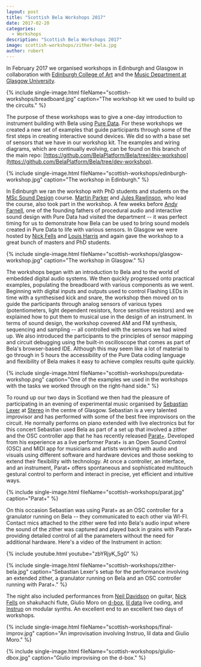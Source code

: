 ```yaml
---
layout: post
title: "Scottish Bela Workshops 2017"
date: 2017-02-20
categories:
  - Workshops
description: "Scottish Bela Workshops 2017"
image: scottish-workshops/zither-bela.jpg
author: robert
---
```


In February 2017 we organised workshops in Edinburgh and Glasgow in collaboration with [Edinburgh College of Art](http://www.eca.ed.ac.uk/reid-school-of-music/postgraduate/taught-degrees/sound-design-msc) and the [Music Department at Glasgow University](http://www.gla.ac.uk/postgraduate/taught/sounddesignaudiovisualpractice/). 

{% include single-image.html fileName="scottish-workshops/breadboard.jpg" caption="The workshop kit we used to build up the circuits." %}

The purpose of these workshops was to give a one-day introduction to instrument building with Bela using [Pure Data](https://puredata.info/). For these workshops we created a new set of examples that guide participants through some of the first steps in creating interactive sound devices. We did so with a base set of sensors that we have in our workshop kit. The examples and wiring diagrams, which are continually evolving, can be found on this branch of the main repo: [https://github.com/BelaPlatform/Bela/tree/dev-workshop](https://github.com/BelaPlatform/Bela/tree/dev-workshop).

{% include single-image.html fileName="scottish-workshops/edinburgh-workshop.jpg" caption="The workshop in Edinburgh." %}

In Edinburgh we ran the workshop with PhD students and students on the [MSc Sound Design](http://www.eca.ed.ac.uk/reid-school-of-music/postgraduate/taught-degrees/sound-design-msc) course. [Martin Parker](http://www.tinpark.com) and [Jules Rawlinson](http://www.pixelmechanics.com), who lead the course, also took part in the workshop. A few weeks before [Andy Farnell](http://aspress.co.uk/sd/), one of the founding fathers of procedural audio and interactive sound design with Pure Data had visited the department -- it was perfect timing for us to demonstrate how Bela can be used to bring sound models created in Pure Data to life with various sensors. In Glasgow we were hosted by [Nick Fells](http://nickfells.net/) and [Louis Harris](http://www.louiseharris.co.uk/) and again gave the workshop to a great bunch of masters and PhD students. 

{% include single-image.html fileName="scottish-workshops/glasgow-workshop.jpg" caption="The workshop in Glasgow." %}

The workshops began with an introduction to Bela and to the world of embedded digital audio systems. We then quickly progressed onto practical examples, populating the breadboard with various components as we went. Beginning with digital inputs and outputs used to control Flashing LEDs in time with a synthesised kick and snare, the workshop then moved on to guide the participants through analog sensors of various types (potentiometers, light dependent resistors, force sensitive resistors) and we explained how to put them to musical use in the design of an instrument. In terms of sound design, the workshop covered AM and FM synthesis, sequencing and sampling -- all controlled with the sensors we had wired up. We also introduced the participants to the principles of sensor mapping and circuit debugging using the built-in oscilloscope that comes as part of Bela's browser-based IDE. Although this may seem like a lot of material to go through in 5 hours the accessibility of the Pure Data coding language and flexibility of Bela makes it easy to achieve complex results quite quickly.

{% include single-image.html fileName="scottish-workshops/puredata-workshop.png" caption="One of the examples we used in the workshops with the tasks we worked through on the right-hand side." %}

To round up our two days in Scotland we then had the pleasure of participating in an evening of experimental music organised by [Sebastian Lexer](http://sebastianlexer.eu/) at [Stereo](http://www.stereocafebar.com/) in the centre of Glasgow. Sebastian is a very talented improvisor and has performed with some of the best free improvisors on the circuit. He normally performs on piano extended with live electronics but for this concert Sebastian used Bela as part of a set up that involved a zither and the OSC controller app that he has recently released [Parat+](https://itunes.apple.com/us/app/parat+/id997497361?mt=8). Developed from his experience as a live performer Parat+ is an Open Sound Control (OSC) and MIDI app for musicians and artists working with audio and visuals using different software and hardware devices and those seeking to extend their flexibility with technology. At once a controller, an interface, and an instrument, Parat+ offers spontaneous and sophisticated multitouch gestural control to perform and interact in precise, yet efficient and intuitive ways. 

{% include single-image.html fileName="scottish-workshops/parat.jpg" caption="Parat+" %}

On this occasion Sebastian was using Parat+ as an OSC controller for a granulator running on Bela -- they communicated to each other via WI-FI. Contact mics attached to the zither were fed into Bela's audio input where the sound of the zither was captured and played back in grains with Parat+ providing detailed control of all the parameters without the need for additional hardware. Here's a video of the Instrument in action:

{% include youtube.html youtube="zbYRjyK_5g0" %}

{% include single-image.html fileName="scottish-workshops/zither-bela.jpg" caption="Sebastian Lexer's setup for the performance involving an extended zither, a granulator running on Bela and an OSC controller running with Parat+." %}

The night also included performances from [Neil Davidson](http://neildavidsonevents.blogspot.co.uk/) on guitar, [Nick Fells](http://nickfells.net/) on shakuhachi flute, Giulio Moro on [d-box](http://blog.bela.io/2016/11/28/dbox/), [lil data](http://data.pcmusic.info/) live coding, and [Instruo](http://www.instruo.media/modules/) on modular synths. An excellent end to an excellent two days of workshops.

{% include single-image.html fileName="scottish-workshops/final-improv.jpg" caption="An improvisation involving Instruo, lil data and Giulio Moro." %}

{% include single-image.html fileName="scottish-workshops/giulio-dbox.jpg" caption="Giulio improvising on the d-box." %}